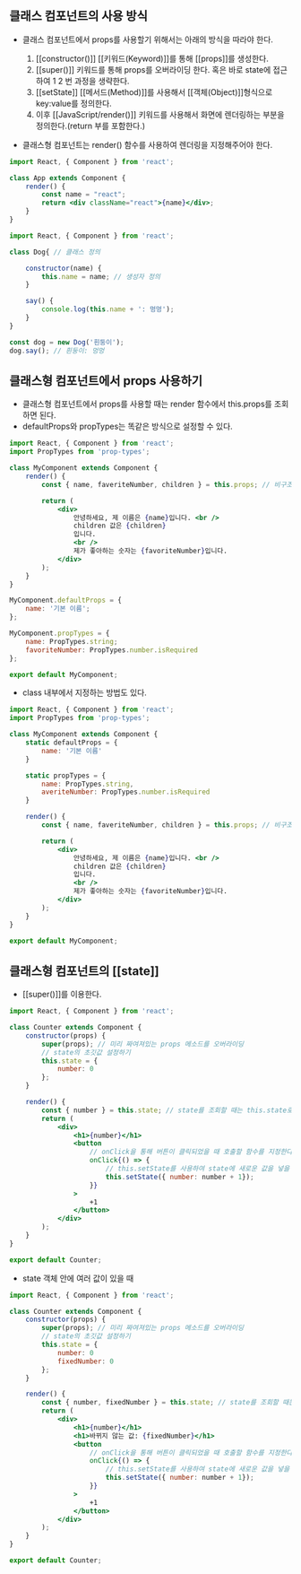 

## 클래스 컴포넌트의 사용 방식

- 클래스 컴포넌트에서 props를 사용할기 위해서는 아래의 방식을 따라야 한다.

	1. [[constructor()]] [[키워드(Keyword)]]를 통해 [[props]]를 생성한다.
	2. [[super()]] 키워드를 통해 props를 오버라이딩 한다. 혹은 바로 state에 접근하여 1 2 번 과정을 생략한다.
	3. [[setState]] [[메서드(Method)]]를 사용해서 [[객체(Object)]]형식으로 key:value를 정의한다.
	4. 이후 [[JavaScript/render()]] 키워드를 사용해서 화면에 렌더링하는 부분을 정의한다.(return 부를 포함한다.)

- 클래스형 컴포넌트는 render() 함수를 사용하여 렌더링을 지정해주어야 한다.

```jsx
import React, { Component } from 'react';

class App extends Component {
	render() {
		const name = "react";
		return <div className="react">{name}</div>;
	}
}
```

```jsx
import React, { Component } from 'react';

class Dog{ // 클래스 정의

	constructor(name) {
		this.name = name; // 생성자 정의
	}

	say() {
		console.log(this.name + ': 멍멍');
	}
}

const dog = new Dog('흰둥이');
dog.say(); // 흰둥이: 멍멍

```

## 클래스형 컴포넌트에서 props 사용하기

- 클래스형 컴포넌트에서 props를 사용할 때는 render 함수에서 this.props를 조회하면 된다.
- defaultProps와 propTypes는 똑같은 방식으로 설정할 수 있다.

```jsx
import React, { Component } from 'react';
import PropTypes from 'prop-types';

class MyComponent extends Component {
	render() {
		const { name, faveriteNumber, children } = this.props; // 비구조화 할당

		return (
			<div>
				안녕하세요, 제 이름은 {name}입니다. <br />
				children 값은 {children}
				입니다.
				<br />
				제가 좋아하는 숫자는 {favoriteNumber}입니다.
			</div>
		);
	}
}

MyComponent.defaultProps = {
	name: '기본 이름';
};

MyComponent.propTypes = {
	name: PropTypes.string;
	favoriteNumber: PropTypes.number.isRequired
};

export default MyComponent;
```

- class 내부에서 지정하는 방법도 있다.
```jsx
import React, { Component } from 'react';
import PropTypes from 'prop-types';

class MyComponent extends Component {
	static defaultProps = {
		name: '기본 이름'
	}

	static propTypes = {
		name: PropTypes.string,
		averiteNumber: PropTypes.number.isRequired
	}

	render() {
		const { name, faveriteNumber, children } = this.props; // 비구조화 할당

		return (
			<div>
				안녕하세요, 제 이름은 {name}입니다. <br />
				children 값은 {children}
				입니다.
				<br />
				제가 좋아하는 숫자는 {favoriteNumber}입니다.
			</div>
		);
	}
}

export default MyComponent;
```

## 클래스형 컴포넌트의 [[state]]

- [[super()]]를 이용한다.

```jsx
import React, { Component } from 'react';

class Counter extends Component {
	constructor(props) {
		super(props); // 미리 짜여져있는 props 메소드를 오버라이딩
		// state의 초깃값 설정하기
		this.state = {
			number: 0
		};
	}

	render() {
		const { number } = this.state; // state를 조회할 때는 this.state로 조회한다.
		return (
			<div>
				<h1>{number}</h1>
				<button 
					// onClick을 통해 버튼이 클릭되었을 때 호출할 함수를 지정한다.
					onClick{() => {
						// this.setState를 사용하여 state에 새로운 값을 넣을 수 있다.
						this.setState({ number: number + 1});
					}}
				>
					+1
				</button>
			</div>
		);
	}
}

export default Counter;
```

- state 객체 안에 여러 값이 있을 때
```jsx
import React, { Component } from 'react';

class Counter extends Component {
	constructor(props) {
		super(props); // 미리 짜여져있는 props 메소드를 오버라이딩
		// state의 초깃값 설정하기
		this.state = {
			number: 0
			fixedNumber: 0
		};
	}

	render() {
		const { number, fixedNumber } = this.state; // state를 조회할 때는 this.state로 조회한다.
		return (
			<div>
				<h1>{number}</h1>
				<h1>바뀌지 않는 값: {fixedNumber}</h1>
				<button 
					// onClick을 통해 버튼이 클릭되었을 때 호출할 함수를 지정한다.
					onClick{() => {
						// this.setState를 사용하여 state에 새로운 값을 넣을 수 있다.
						this.setState({ number: number + 1});
					}}
				>
					+1
				</button>
			</div>
		);
	}
}

export default Counter;
```
